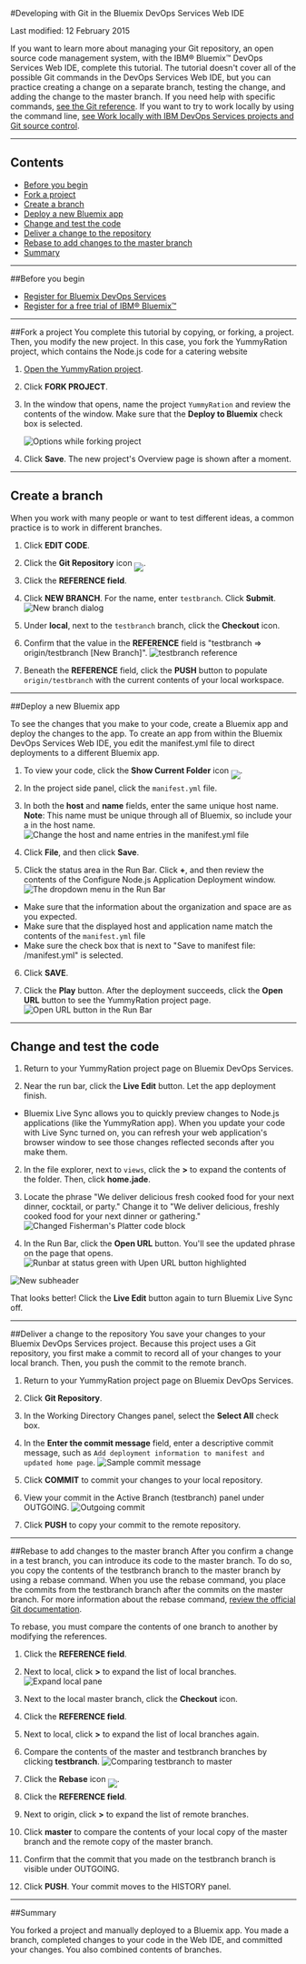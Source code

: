 #Developing with Git in the Bluemix DevOps Services Web IDE

Last modified: 12 February 2015

If you want to learn more about managing your Git repository, an open source code management system, with the IBM® Bluemix&trade; DevOps Services Web IDE, complete this tutorial. The tutorial doesn't cover all of the possible Git commands in the DevOps Services Web IDE, but you can practice creating a change on a separate branch, testing the change, and adding the change to the master branch. If you need help with specific commands, [see the Git reference](/../docs/reference/git).  If you want to try to work locally by using the command line, [see Work locally with IBM DevOps Services projects and Git source control](../../docs/reference/gitclient).

---
## Contents

 * [Before you begin](#before_you_begin)
 * [Fork a project](#fork_a_project)
 * [Create a branch](#create_a_branch)
 * [Deploy a new Bluemix app](#deploy_a_new_bluemix_app)
 * [Change and test the code](#change_and_test_the_code)
 * [Deliver a change to the repository](#deliver_a_change_to_the_repository)
 * [Rebase to add changes to the master branch](#add_changes_to_the_master_branch)
 * [Summary](#summary)

---
<a name='before_you_begin'></a>
##Before you begin
  * [Register for Bluemix DevOps Services](https://hub.jazz.net) 
  * [Register for a free trial of IBM&reg; Bluemix&trade;](https://ace.ng.bluemix.net/)

---
<a name='fork_a_project'></a>
##Fork a project
You complete this tutorial by copying, or forking, a project. Then, you modify the new project. In this case, you fork the YummyRation project, which contains the Node.js code for a catering website

1. [Open the YummyRation project](https://hub.jazz.net/project/jlmarech/YummyRation/overview).

1. Click **FORK PROJECT**.

1. In the window that opens, name the project `YummyRation` and review the contents of the window.  Make sure that the **Deploy to Bluemix** check box is selected.

    ![Options while forking project][2]
1. Click **Save**. The new project's Overview page is shown after a moment.

---
<a name='create_a_branch'></a>
## Create a branch
When you work with many people or want to test different ideas, a common practice is to work in different branches.

1. Click **EDIT CODE**.

1. Click the **Git Repository** icon <img src="images/gitrepository.png"  align="bottom" style="display: inline; margin: 0px; border-style: none; margin-bottom: -10px;">.

1. Click the **REFERENCE field**.

1. Click **NEW BRANCH**. For the name, enter `testbranch`. Click **Submit**.
![New branch dialog][10]

1. Under **local**, next to the `testbranch` branch, click the **Checkout** icon.

1. Confirm that the value in the **REFERENCE** field is "testbranch => origin/testbranch [New Branch]".
![testbranch reference][11]

1. Beneath the **REFERENCE** field, click the **PUSH** button to populate `origin/testbranch` with the current contents of your local workspace.

---
<a name='deploy_a_new_bluemix_app'></a>
##Deploy a new Bluemix app

To see the changes that you make to your code, create a Bluemix app and deploy the changes to the app. To create an app from within the Bluemix DevOps Services Web IDE, you edit the manifest.yml file to direct deployments to a different Bluemix app.

1. To view your code, click the **Show Current Folder** icon <img src="images/showcurrentfolder.png"  align="bottom" style="display: inline; margin: 0px; border-style: none; margin-bottom: -10px;">.

1. In the project side panel, click the `manifest.yml` file.

1. In both the **host** and **name** fields, enter the same unique host name.  
**Note**: This name must be unique through all of Bluemix, so include your a in the host name.
![Change the host and name entries in the manifest.yml file][1]

1. Click **File**, and then click **Save**.

1. Click the status area in the Run Bar. Click **+**, and then review the contents of the Configure Node.js Application Deployment window.
![The dropdown menu in the Run Bar][33]
 * Make sure that the information about the organization and space are as you expected.
 * Make sure that the displayed host and application name match the contents of the `manifest.yml` file
 * Make sure the check box that is next to "Save to manifest file: /manifest.yml" is selected.

6. Click **SAVE**.

7. Click the **Play** button. After the deployment succeeds, click the **Open URL** button to see the YummyRation project page.
![Open URL button in the Run Bar][31]

---
<a name='change_and_test_the_code'></a>
## Change and test the code

1. Return to your YummyRation project page on Bluemix DevOps Services.

1. Near the run bar, click the **Live Edit** button. Let the app deployment finish.
  * Bluemix Live Sync allows you to quickly preview changes to Node.js applications (like the YummyRation app). When you update your code with Live Sync turned on, you can refresh your web application's browser window to see those changes reflected seconds after you make them.

2. In the file explorer, next to `views`, click the **>** to expand the contents of the folder. Then, click **home.jade**.

3. Locate the phrase "We deliver delicious fresh cooked food for your next dinner, cocktail, or party." Change it to "We deliver delicious, freshly cooked food for your next dinner or gathering."
![Changed Fisherman's Platter code block][5]

4. In the Run Bar, click the **Open URL** button. You'll see the updated phrase on the page that opens.
![Runbar at status green with Upen URL button highlighted][31]

![New subheader][7]

That looks better! Click the **Live Edit** button again to turn Bluemix Live Sync off. 

---
<a name='deliver_a_change_to_the_repository'></a>
##Deliver a change to the repository
You save your changes to your Bluemix DevOps Services project.  Because this project uses a Git repository, you first make a commit to record all of your changes to your local branch. Then, you push the commit to the remote branch.

1. Return to your YummyRation project page on Bluemix DevOps Services.

1. Click **Git Repository**.

1. In the Working Directory Changes panel, select the **Select All** check box.

1. In the **Enter the commit message** field, enter a descriptive commit message, such as `Add deployment information to manifest and updated home page`.
![Sample commit message][6]

1. Click **COMMIT** to commit your changes to your local repository.

1. View your commit in the Active Branch (testbranch) panel under OUTGOING.
![Outgoing commit][9]

1. Click **PUSH** to copy your commit to the remote repository.

---
<a name='add_changes_to_the_master_branch'></a>
##Rebase to add changes to the master branch
After you confirm a change in a test branch, you can introduce its code to the master branch.  To do so, you copy the contents of the testbranch branch to the master branch by using a rebase command. When you use the rebase command, you place the commits from the testbranch branch after the commits on the master branch.  For more information about the rebase command, [review the official Git documentation](http://git-scm.com/book/ch3-6.html).

To rebase, you must compare the contents of one branch to another by modifying the references.

1. Click the **REFERENCE field**.

1. Next to local, click __>__ to expand the list of local branches.
![Expand local pane][13]

1. Next to the local master branch, click the **Checkout** icon.

1. Click the **REFERENCE field**.

1. Next to local, click __>__ to expand the list of local branches again.

1. Compare the contents of the master and testbranch branches by clicking **testbranch**.
![Comparing testbranch to master][12]

1. Click the **Rebase** icon <img src="images/rebase.png"  align="bottom" style="display: inline; margin: 0px; border-style: none; margin-bottom: -10px;">.

1. Click the **REFERENCE field**.

1. Next to origin, click **>** to expand the list of remote branches.

1. Click **master** to compare the contents of your local copy of the master branch and the remote copy of the master branch. 

1. Confirm that the commit that you made on the testbranch branch is visible under OUTGOING.

1. Click **PUSH**. Your commit moves to the HISTORY panel.

---
<a name='summary'></a>
##Summary

You forked a project and manually deployed to a Bluemix app. You made a branch, completed changes to your code in the Web IDE, and committed your changes. You also combined contents of branches.


[1]: images/manifest.png
[2]: images/forkproject.png
[3]: images/manualdeployment.png
[4]: images/manualdeploymentpanel.png
[5]: images/fishermansfeast.png
[6]: images/commitmessage.png
[7]: images/newffprice.png
[8]: images/oldffprice.png
[9]: images/outgoingcommit.png
[10]: images/newbranch.png
[11]: images/testbranchreference.png
[12]: images/mastertotestbranch.png
[13]: images/arrowbylocal.png
[18]: https://developer.ibm.com/answers/questions/?community=devops-services (Bluemix DevOps Services forum)
[19]: mailto:hub%40jazz.net
[20]: /docs
[28]: https://developer.ibm.com/answers/smartspace/devops-services/
[30]: /docs
[31]: images/runbar_url.png
[32]: images/runbar_play.png
[33]: images/launch-configs-callout.png

